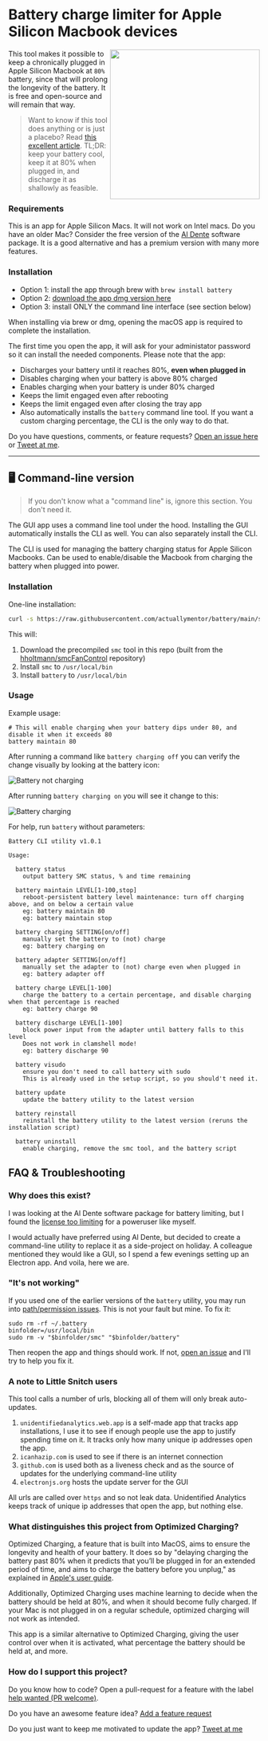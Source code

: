 # Battery charge limiter for Apple Silicon Macbook devices

<img width="300px" align="right" src="./screenshots/tray.png"/>This tool makes it possible to keep a chronically plugged in Apple Silicon Macbook at `80%` battery, since that will prolong the longevity of the battery. It is free and open-source and will remain that way.

> Want to know if this tool does anything or is just a placebo? Read [this excellent article](https://batteryuniversity.com/article/bu-808-how-to-prolong-lithium-based-batteries). TL;DR: keep your battery cool, keep it at 80% when plugged in, and discharge it as shallowly as feasible.

### Requirements

This is an app for Apple Silicon Macs. It will not work on Intel macs. Do you have an older Mac? Consider the free version of the [Al Dente](https://apphousekitchen.com/) software package. It is a good alternative and has a premium version with many more features.

### Installation

- Option 1: install the app through brew with `brew install battery`
- Option 2: [download the app dmg version here](https://github.com/actuallymentor/battery/releases/)
- Option 3: install ONLY the command line interface (see section below)

When installing via brew or dmg, opening the macOS app is required to complete the installation.

The first time you open the app, it will ask for your administator password so it can install the needed components. Please note that the app:

- Discharges your battery until it reaches 80%, **even when plugged in**
- Disables charging when your battery is above 80% charged
- Enables charging when your battery is under 80% charged
- Keeps the limit engaged even after rebooting
- Keeps the limit engaged even after closing the tray app
- Also automatically installs the `battery` command line tool. If you want a custom charging percentage, the CLI is the only way to do that.

Do you have questions, comments, or feature requests? [Open an issue here](https://github.com/actuallymentor/battery/issues) or [Tweet at me](https://twitter.com/actuallymentor).

---

## 🖥 Command-line version

> If you don't know what a "command line" is, ignore this section. You don't need it.

The GUI app uses a command line tool under the hood. Installing the GUI automatically installs the CLI as well. You can also separately install the CLI.

The CLI is used for managing the battery charging status for Apple Silicon Macbooks. Can be used to enable/disable the Macbook from charging the battery when plugged into power.

### Installation

One-line installation:

```bash
curl -s https://raw.githubusercontent.com/actuallymentor/battery/main/setup.sh | bash
```

This will:

1. Download the precompiled `smc` tool in this repo (built from the [hholtmann/smcFanControl](https://github.com/hholtmann/smcFanControl.git) repository)
2. Install `smc` to `/usr/local/bin`
3. Install `battery` to `/usr/local/bin`

### Usage

Example usage:

```shell
# This will enable charging when your battery dips under 80, and disable it when it exceeds 80
battery maintain 80
```

After running a command like `battery charging off` you can verify the change visually by looking at the battery icon:

![Battery not charging](./screenshots/not-charging-screenshot.png)

After running `battery charging on` you will see it change to this:

![Battery charging](./screenshots/charging-screenshot.png)

For help, run `battery` without parameters:

```
Battery CLI utility v1.0.1

Usage:

  battery status
    output battery SMC status, % and time remaining

  battery maintain LEVEL[1-100,stop]
    reboot-persistent battery level maintenance: turn off charging above, and on below a certain value
    eg: battery maintain 80
    eg: battery maintain stop

  battery charging SETTING[on/off]
    manually set the battery to (not) charge
    eg: battery charging on

  battery adapter SETTING[on/off]
    manually set the adapter to (not) charge even when plugged in
    eg: battery adapter off

  battery charge LEVEL[1-100]
    charge the battery to a certain percentage, and disable charging when that percentage is reached
    eg: battery charge 90

  battery discharge LEVEL[1-100]
    block power input from the adapter until battery falls to this level
    Does not work in clamshell mode!
    eg: battery discharge 90

  battery visudo
    ensure you don't need to call battery with sudo
    This is already used in the setup script, so you should't need it.

  battery update
    update the battery utility to the latest version

  battery reinstall
    reinstall the battery utility to the latest version (reruns the installation script)

  battery uninstall
    enable charging, remove the smc tool, and the battery script
```

## FAQ & Troubleshooting

### Why does this exist?

I was looking at the Al Dente software package for battery limiting, but I found the [license too limiting](https://github.com/davidwernhart/AlDente/discussions/558) for a poweruser like myself.

I would actually have preferred using Al Dente, but decided to create a command-line utility to replace it as a side-project on holiday. A colleague mentioned they would like a GUI, so I spend a few evenings setting up an Electron app. And voila, here we are.

### "It's not working"

If you used one of the earlier versions of the `battery` utility, you may run into [path/permission issues](https://github.com/actuallymentor/battery/issues/8). This is not your fault but mine. To fix it:

```
sudo rm -rf ~/.battery
binfolder=/usr/local/bin
sudo rm -v "$binfolder/smc" "$binfolder/battery"
```

Then reopen the app and things should work. If not, [open an issue](https://github.com/actuallymentor/battery/issues/new/choose) and I'll try to help you fix it.

### A note to Little Snitch users

This tool calls a number of urls, blocking all of them will only break auto-updates.

1. `unidentifiedanalytics.web.app` is a self-made app that tracks app installations, I use it to see if enough people use the app to justify spending time on it. It tracks only how many unique ip addresses open the app.
1. `icanhazip.com` is used to see if there is an internet connection
1. `github.com` is used both as a liveness check and as the source of updates for the underlying command-line utility
1. `electronjs.org` hosts the update server for the GUI

All urls are called over `https` and so not leak data. Unidentified Analytics keeps track of unique ip addresses that open the app, but nothing else.

### What distinguishes this project from Optimized Charging?

Optimized Charging, a feature that is built into MacOS, aims to ensure the longevity and health of your battery. It does so by "delaying charging the battery past 80% when it predicts that you’ll be plugged in for an extended period of time, and aims to charge the battery before you unplug," as explained in [Apple's user guide](https://support.apple.com/en-ca/guide/mac-help/mchlfc3b7879/mac#:~:text=Optimized%20Battery%20Charging%3A%20To%20reduce,the%20battery%20before%20you%20unplug.).

Additionally, Optimized Charging uses machine learning to decide when the battery should be held at 80%, and when it should become fully charged. If your Mac is not plugged in on a regular schedule, optimized charging will not work as intended.

This app is a similar alternative to Optimized Charging, giving the user control over when it is activated, what percentage the battery should be held at, and more.

### How do I support this project?

Do you know how to code? Open a pull-request for a feature with the label [help wanted (PR welcome)](https://github.com/actuallymentor/battery/labels/help%20wanted%20%28PR%20welcome%29).

Do you have an awesome feature idea? [Add a feature request](https://github.com/actuallymentor/battery/issues/new/choose)

Do you just want to keep me motivated to update the app? [Tweet at me](https://twitter.com/actuallymentor)
